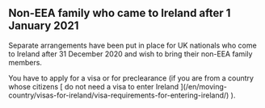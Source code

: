##  Non-EEA family who came to Ireland after 1 January 2021

Separate arrangements have been put in place for UK nationals who come to
Ireland after 31 December 2020 and wish to bring their non-EEA family members.

You have to apply for a visa or for preclearance (if you are from a country
whose citizens [ do not need a visa to enter Ireland ](/en/moving-
country/visas-for-ireland/visa-requirements-for-entering-ireland/) ).
